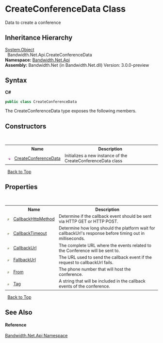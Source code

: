 ﻿# CreateConferenceData Class
 

Data to create a conference


## Inheritance Hierarchy
<a href="http://msdn2.microsoft.com/en-us/library/e5kfa45b" target="_blank">System.Object</a><br />&nbsp;&nbsp;Bandwidth.Net.Api.CreateConferenceData<br />
**Namespace:**&nbsp;<a href ="N_Bandwidth_Net_Api.md">Bandwidth.Net.Api</a><br />**Assembly:**&nbsp;Bandwidth.Net (in Bandwidth.Net.dll) Version: 3.0.0-preview

## Syntax

**C#**<br />
``` C#
public class CreateConferenceData
```

The CreateConferenceData type exposes the following members.


## Constructors
&nbsp;<table><tr><th></th><th>Name</th><th>Description</th></tr><tr><td>![Public method](media/pubmethod.gif "Public method")</td><td><a href ="M_Bandwidth_Net_Api_CreateConferenceData__ctor.md">CreateConferenceData</a></td><td>
Initializes a new instance of the CreateConferenceData class</td></tr></table>&nbsp;
<a href="#createconferencedata-class">Back to Top</a>

## Properties
&nbsp;<table><tr><th></th><th>Name</th><th>Description</th></tr><tr><td>![Public property](media/pubproperty.gif "Public property")</td><td><a href ="P_Bandwidth_Net_Api_CreateConferenceData_CallbackHttpMethod.md">CallbackHttpMethod</a></td><td>
Determine if the callback event should be sent via HTTP GET or HTTP POST.</td></tr><tr><td>![Public property](media/pubproperty.gif "Public property")</td><td><a href ="P_Bandwidth_Net_Api_CreateConferenceData_CallbackTimeout.md">CallbackTimeout</a></td><td>
Determine how long should the platform wait for callbackUrl's response before timing out in milliseconds.</td></tr><tr><td>![Public property](media/pubproperty.gif "Public property")</td><td><a href ="P_Bandwidth_Net_Api_CreateConferenceData_CallbackUrl.md">CallbackUrl</a></td><td>
The complete URL where the events related to the Conference will be sent to.</td></tr><tr><td>![Public property](media/pubproperty.gif "Public property")</td><td><a href ="P_Bandwidth_Net_Api_CreateConferenceData_FallbackUrl.md">FallbackUrl</a></td><td>
The URL used to send the callback event if the request to callbackUrl fails.</td></tr><tr><td>![Public property](media/pubproperty.gif "Public property")</td><td><a href ="P_Bandwidth_Net_Api_CreateConferenceData_From.md">From</a></td><td>
The phone number that will host the conference.</td></tr><tr><td>![Public property](media/pubproperty.gif "Public property")</td><td><a href ="P_Bandwidth_Net_Api_CreateConferenceData_Tag.md">Tag</a></td><td>
A string that will be included in the callback events of the conference.</td></tr></table>&nbsp;
<a href="#createconferencedata-class">Back to Top</a>

## See Also


#### Reference
<a href ="N_Bandwidth_Net_Api.md">Bandwidth.Net.Api Namespace</a><br />